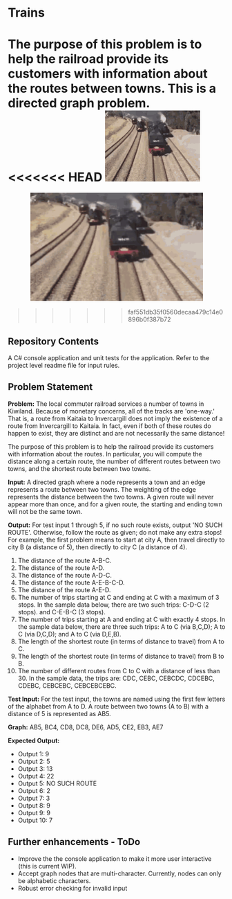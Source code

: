 # Trains
The purpose of this problem is to help the railroad provide its customers with information about the routes between towns. This is a directed graph problem.  
<<<<<<< HEAD
![alt text](trains.gif)
=======

<p align="center">
  <img width="400" height="250" src="trains.gif">
</p>

>>>>>>> faf551db35f0560decaa479c14e0896b0f387b72
## Repository Contents
A C# console application and unit tests for the application. Refer to the project level readme file for input rules. 

## Problem Statement
**Problem:** The local commuter railroad services a number of towns in Kiwiland. Because of monetary concerns, all of the tracks are 'one-way.' That is, a route from Kaitaia to Invercargill does not imply
the existence of a route from Invercargill to Kaitaia. In fact, even if both of these routes do happen to exist, they are distinct and are not necessarily the same distance!

The purpose of this problem is to help the railroad provide its customers with information about the routes. In particular, you will compute the distance along a certain route, the number of different
routes between two towns, and the shortest route between two towns.

**Input:** A directed graph where a node represents a town and an edge represents a route between two towns. The weighting of the edge represents the distance between the two towns. A given route will
never appear more than once, and for a given route, the starting and ending town will not be the same town.

**Output:** For test input 1 through 5, if no such route exists, output 'NO SUCH ROUTE'. Otherwise, follow the route as given; do not make any extra stops! For example, the first problem means to start at city A, then travel directly to city B (a distance of 5), then directly to city C (a distance of 4).

1. The distance of the route A-B-C.
2. The distance of the route A-D.
3. The distance of the route A-D-C.
4. The distance of the route A-E-B-C-D.
5. The distance of the route A-E-D.
6. The number of trips starting at C and ending at C with a maximum of 3 stops. In the sample data below, there are two such trips: C-D-C (2 stops). and C-E-B-C (3 stops).
7. The number of trips starting at A and ending at C with exactly 4 stops. In the sample data below, there are three such trips: A to C (via B,C,D); A to C (via D,C,D); and A to C (via D,E,B).
8. The length of the shortest route (in terms of distance to travel) from A to C.
9. The length of the shortest route (in terms of distance to travel) from B to B.
10. The number of different routes from C to C with a distance of less than 30. In the sample data, the trips are: CDC, CEBC, CEBCDC, CDCEBC, CDEBC, CEBCEBC, CEBCEBCEBC.

**Test Input:**
For the test input, the towns are named using the first few letters of the alphabet from A to D. A route between two towns (A to B) with a distance of 5 is represented as AB5.

**Graph:** AB5, BC4, CD8, DC8, DE6, AD5, CE2, EB3, AE7

**Expected Output:**
- Output 1: 9 
- Output 2: 5
- Output 3: 13
- Output 4: 22
- Output 5: NO SUCH ROUTE
- Output 6: 2
- Output 7: 3
- Output 8: 9
- Output 9: 9
- Output 10: 7

## Further enhancements - ToDo
- Improve the the console application to make it more user interactive (this is current WIP).
- Accept graph nodes that are multi-character. Currently, nodes can only be alphabetic characters.
- Robust error checking for invalid input
